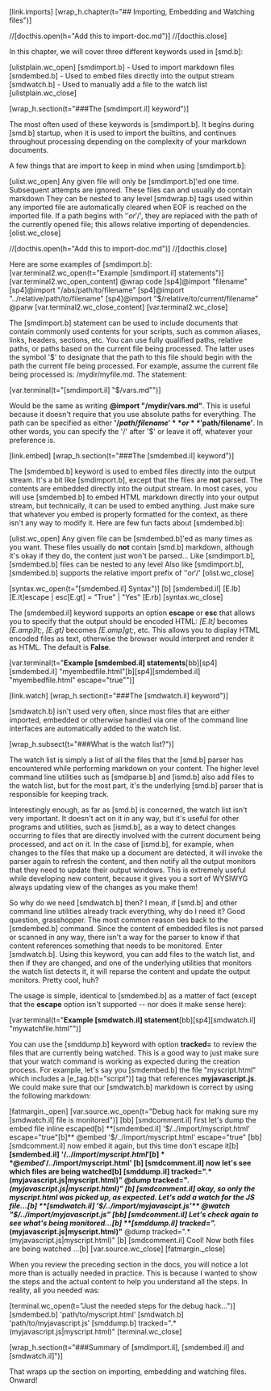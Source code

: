 [link.imports]
[wrap_h.chapter(t="## Importing, Embedding and Watching files")]

//[docthis.open(h="Add this to import-doc.md")]
//[docthis.close]


In this chapter, we will cover three different keywords used in [smd.b]:

[ulistplain.wc_open]
[smdimport.b] - Used to import markdown files
[smdembed.b] - Used to embed files directly into the output stream
[smdwatch.b] - Used to manually add a file to the watch list
[ulistplain.wc_close]

[wrap_h.section(t="###The [smdimport.il] keyword")]

The most often used of these keywords is [smdimport.b]. It begins during [smd.b] startup, when it is used to import the builtins, and continues throughout processing depending on the complexity of your markdown documents.

A few things that are import to keep in mind when using [smdimport.b]:

[ulist.wc_open]
Any given file will only be [smdimport.b]'ed one time. Subsequent attempts are ignored.
These files can and usually do contain markdown
They can be nested to any level
[smdwrap.b] tags used within any imported file are automatically cleared when EOF is reached on the imported file.
If a path begins with '$' or '$/', they are replaced with the path of the currently opened file; this allows relative importing of dependencies.
[olist.wc_close]

//[docthis.open(h="Add this to import-doc.md")]
//[docthis.close]

Here are some examples of [smdimport.b]:
[var.terminal2.wc_open(t="Example [smdimport.il] statements")]
    [var.terminal2.wc_open_content]
        @wrap code
            [sp4]@import "filename"
            [sp4]@import "/abs/path/to/filename"
            [sp4]@import "../relative/path/to/filename"
            [sp4]@import "$/relative/to/current/filename"
        @parw
    [var.terminal2.wc_close_content]
[var.terminal2.wc_close]

The [smdimport.b] statement can be used to include documents that contain commonly used contents for your scripts, such as common aliases, links, headers, sections, etc. You can use fully qualified paths, relative paths, or paths based on the current file being processed. The latter uses the symbol '$' to designate that the path to this file should begin with the path the current file being processed. For example, assume the current file being processed is: /mydir/myfile.md. The statement:

[var.terminal(t="[smdimport.il] \"$/vars.md\"")]

Would be the same as writing **@import "/mydir/vars.md"**. This is useful because it doesn't require that you use absolute paths for everything. The path can be specified as either **'$/path/filename'** or **'$path/filename'**. In other words, you can specify the '/' after '$' or leave it off, whatever your preference is.

[link.embed]
[wrap_h.section(t="###The [smdembed.il] keyword")]

The [smdembed.b] keyword is used to embed files directly into the output stream. It's a bit like [smdimport.b], except that the files are **not** parsed. The contents are embedded directly into the output stream. In most cases, you will use [smdembed.b] to embed HTML markdown directly into your output stream, but technically, it can be used to embed anything. Just make sure that whatever you embed is properly formatted for the context, as there isn't any way to modify it. Here are few fun facts about [smdembed.b]: 

[ulist.wc_open]
Any given file can be [smdembed.b]'ed as many times as you want.
These files usually do **not** contain [smd.b] markdown, although it's okay if they do, the content just won't be parsed...
Like [smdimport.b], [smdembed.b] files can be nested to any level
Also like [smdimport.b], [smdembed.b] supports the relative import prefix of '$' or '$/'
[olist.wc_close]

[syntax.wc_open(t="[smdembed.il] Syntax")]
[b]
[smdembed.il] [E.lb] [E.lt]escape | esc[E.gt] = "True" | "Yes" [E.rb]
[syntax.wc_close]

The [smdembed.il] keyword supports an option **escape** or **esc** that allows you to specify that the output should be encoded HTML: *[E.lt]* becomes *[E.amp]lt;*, *[E.gt]* becomes *[E.amp]gt;*, etc. This allows you to display HTML encoded files as text, otherwise the browser would interpret and render it as HTML. The default is **False**.

[var.terminal(t="**Example [smdembed.il] statements**[bb][sp4][smdembed.il] \"myembedfile.html\"[b][sp4][smdembed.il] \"myembedfile.html\" escape=\"true\"")]

[link.watch]
[wrap_h.section(t="###The [smdwatch.il] keyword")]

[smdwatch.b] isn't used very often, since most files that are either imported, embedded or otherwise handled via one of the command line interfaces are automatically added to the watch list.

[wrap_h.subsect(t="###What is the watch list?")]

The watch list is simply a list of all the files that the [smd.b] parser has encountered while performing markdown on your content. The higher level command line utilities such as [smdparse.b] and [ismd.b] also add files to the watch list, but for the most part, it's the underlying [smd.b] parser that is responsible for keeping track. 

Interestingly enough, as far as [smd.b] is concerned, the watch list isn't very important. It doesn't act on it in any way, but it's useful for other programs and utilities, such as [ismd.b], as a way to detect changes occurring to files that are directly involved with the current document being processed, and act on it. In the case of [ismd.b], for example, when changes to the files that make up a document are detected, it will invoke the parser again to refresh the content, and then notify all the output monitors that they need to update their output windows. This is extremely useful while developing new content, because it gives you a sort of WYSIWYG always updating view of the changes as you make them!

So why do we need [smdwatch.b] then? I mean, if [smd.b] and other command line utilities already track everything, why do I need it? Good question, grasshopper. The most common reason ties back to the [smdembed.b] command. Since the content of embedded files is not parsed or scanned in any way, there isn't a way for the parser to know if that content references something that needs to be monitored. Enter [smdwatch.b]. Using this keyword, you can add files to the watch list, and then if they are changed, and one of the underlying utilities that monitors the watch list detects it, it will reparse the content and update the output monitors. Pretty cool, huh?

The usage is simple, identical to [smdembed.b] as a matter of fact (except that the **escape** option isn't supported -- nor does it make sense here):

[var.terminal(t="**Example [smdwatch.il] statement**[bb][sp4][smdwatch.il] \"mywatchfile.html\"")]

You can use the [smddump.b] keyword with option **tracked=** to review the files that are currently being watched. This is a good way to just make sure that your watch command is working as expected during the creation process. For example, let's say you [smdembed.b] the file "myscript.html" which includes a [e_tag.b(t="script")] tag that references **myjavascript.js**. We could make sure that our [smdwatch.b] markdown is correct by using the following markdown:

[fatmargin._open]
[var.source.wc_open(t="Debug hack for making sure my [smdwatch.il] file is monitored")]
[bb]
[smdcomment.il] first let's dump the embed file inline escaped[b]
**[smdembed.il] '$/../import/myscript.html' escape="true"[b]**
@embed '$/../import/myscript.html' escape="true"
[bb]
[smdcomment.il] now embed it again, but this time don't escape it[b]
**[smdembed.il] '$/../import/myscript.html'[b]**
@embed '$/../import/myscript.html'
[b]
[smdcomment.il] now let's see which files are being watched[b]
**[smddump.il] tracked=".*(myjavascript.js|myscript.html)"**
@dump tracked=".*(myjavascript.js|myscript.html)"
[b]
[smdcomment.il] okay, so only the *myscript.html* was picked up, as expected. Let's add a watch for the JS file...[b]
**[smdwatch.il] '$/../import/myjavascipt.js'**
@watch "$/../import/myjavascript.js"
[bb]
[smdcomment.il] Let's check again to see what's being monitored...[b]
**[smddump.il] tracked=".*(myjavascript.js|myscript.html)"**
@dump tracked=".*(myjavascript.js|myscript.html)"
[b]
[smdcomment.il] Cool! Now both files are being watched ...[b]
[var.source.wc_close]
[fatmargin._close]

When you review the preceding section in the docs, you will notice a lot more than is actually needed in practice. This is because I wanted to show the steps and the actual content to help you understand all the steps. In reality, all you needed was:

[terminal.wc_open(t="Just the needed steps for the debug hack...")]
[smdembed.b] 'path/to/myscript.html'
[smdwatch.b] 'path/to/myjavascript.js'
[smddump.b] tracked=".*(myjavascript.js|myscript.html)"
[terminal.wc_close]

[wrap_h.section(t="###Summary of [smdimport.il], [smdembed.il] and [smdwatch.il]")]

That wraps up the section on importing, embedding and watching files. Onward!
